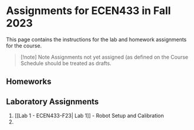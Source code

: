 # Assignments for ECEN433 in Fall 2023

This page contains the instructions for the lab and homework assignments for the course. 

> [!note] Note
> 	Assignments not yet assigned (as defined on the Course Schedule should be treated as drafts.

## Homeworks

## Laboratory Assignments
1. [[Lab 1 - ECEN433-F23| Lab 1]] - Robot Setup and Calibration
2. 